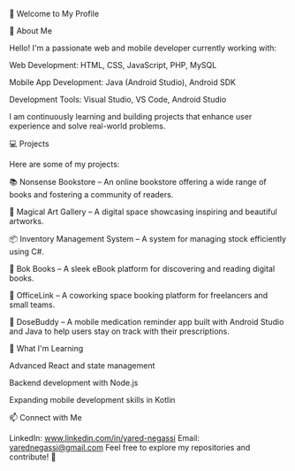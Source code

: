 👋 Welcome to My Profile

🚀 About Me

Hello! I'm a passionate web and mobile developer currently working with:

Web Development: HTML, CSS, JavaScript, PHP, MySQL

Mobile App Development: Java (Android Studio), Android SDK

Development Tools: Visual Studio, VS Code, Android Studio

I am continuously learning and building projects that enhance user experience and solve real-world problems.

💻 Projects

Here are some of my projects:

📚 Nonsense Bookstore – An online bookstore offering a wide range of books and fostering a community of readers.

🎨 Magical Art Gallery – A digital space showcasing inspiring and beautiful artworks.

📦 Inventory Management System – A system for managing stock efficiently using C#.

📘 Bok Books – A sleek eBook platform for discovering and reading digital books.

🏨 OfficeLink – A coworking space booking platform for freelancers and small teams.

💊 DoseBuddy – A mobile medication reminder app built with Android Studio and Java to help users stay on track with their prescriptions.


🌱 What I'm Learning

Advanced React and state management

Backend development with Node.js

Expanding mobile development skills in Kotlin

📫 Connect with Me

LinkedIn: www.linkedin.com/in/yared-negassi
Email: yarednegassi@gmail.com
Feel free to explore my repositories and contribute! 🚀
